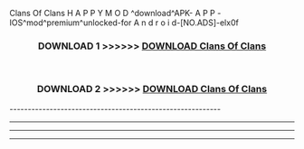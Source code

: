  Clans Of Clans  H A P P Y M O D ^download^APK- A P P -IOS^mod^premium^unlocked-for A n d r o i d-[NO.ADS]-elx0f



<div align="center">

<h3>DOWNLOAD 1 >>>>>> <a href="https://en-mod.web.app/?en= Clans Of Clans ">DOWNLOAD Clans Of Clans  </a></h3><br>

<h3>DOWNLOAD 2 >>>>>> <a href="https://en-mod.web.app/?en= Clans Of Clans ">DOWNLOAD Clans Of Clans  </a></h3>

</div>
----------------------------------------------------------

----------------------------------------------------------

----------------------------------------------------------

----------------------------------------------------------



